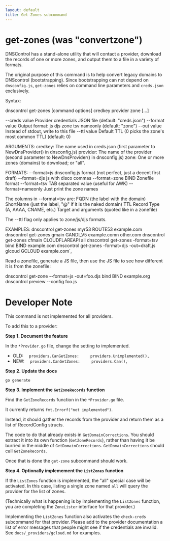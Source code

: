 ```yaml
---
layout: default
title: Get-Zones subcommand
---
```


# get-zones (was "convertzone")

DNSControl has a stand-alone utility that will contact a provider,
download the records of one or more zones, and output them to a file
in a variety of formats.

The original purpose of this command is to help convert legacy domains
to DNScontrol (bootstrapping).  Since bootstrapping can not depend on
`dnsconfig.js`, `get-zones` relies on command line parameters and
`creds.json` exclusively.

Syntax:

   dnscontrol get-zones [command options] credkey provider zone [...]

   --creds value   Provider credentials JSON file (default: "creds.json")
   --format value  Output format: js djs zone tsv nameonly (default: "zone")
   --out value     Instead of stdout, write to this file
   --ttl value     Default TTL (0 picks the zone's most common TTL) (default: 0)

ARGUMENTS:
   credkey:  The name used in creds.json (first parameter to NewDnsProvider() in dnsconfig.js)
   provider: The name of the provider (second parameter to NewDnsProvider() in dnsconfig.js)
   zone:     One or more zones (domains) to download; or "all".

FORMATS:
   --format=js        dnsconfig.js format (not perfect, just a decent first draft)
   --format=djs       js with disco commas
   --format=zone      BIND Zonefile format
   --format=tsv       TAB separated value (useful for AWK)
   --format=nameonly  Just print the zone names

The columns in --format=tsv are:
   FQDN (the label with the domain)
   ShortName (just the label, "@" if it is the naked domain)
   TTL
   Record Type (A, AAAA, CNAME, etc.)
   Target and arguments (quoted like in a zonefile)

The --ttl flag only applies to zone/js/djs formats.

EXAMPLES:
   dnscontrol get-zones myr53 ROUTE53 example.com
   dnscontrol get-zones gmain GANDI_V5 example.comn other.com
   dnscontrol get-zones cfmain CLOUDFLAREAPI all
   dnscontrol get-zones -format=tsv bind BIND example.com
   dnscontrol get-zones -format=djs -out=draft.js glcoud GCLOUD example.com`,

Read a zonefile, generate a JS file, then use the JS file to see how
different it is from the zonefile:

   dnscontrol get-zone --format=js -out=foo.djs bind BIND example.org 
   dnscontrol preview --config foo.js


# Developer Note

This command is not implemented for all providers.

To add this to a provider:

**Step 1. Document the feature**

In the `*Provider.go` file, change the setting to implemented.

* OLD: `  providers.CanGetZones:     providers.Unimplemented(),`
* NEW: `  providers.CanGetZones:     providers.Can(),`

**Step 2. Update the docs**

```
go generate
```

**Step 3. Implement the `GetZoneRecords` function**

Find the `GetZoneRecords` function in the `*Provider.go` file.

It currently returns `fmt.Errorf("not implemented")`.

Instead, it should gather the records from the provider
and return them as a list of RecordConfig structs.

The code to do that already exists in `GetDomainCorrections`.
You should extract it into its own function (`GetZoneRecords`), rather
than having it be burried in the middle of `GetDomainCorrections`.
`GetDomainCorrections` should call `GetZoneRecords`.

Once that is done the `get-zone` subcommand should work.

**Step 4. Optionally implemement the `ListZones` function**

If the `ListZones` function is implemented, the "all" special case
will be activated.  In this case, listing a single zone named `all`
will query the provider for the list of zones.

(Technically what is happening is by implementing the `ListZones`
function, you are completing the `ZoneLister` interface for that
provider.)

Implementing the `ListZones` function also activates the `check-creds`
subcommand for that provider. Please add to the provider documentation
a list of error messages that people might see if the credentials are
invalid.  See `docs/_providers/gcloud.md` for examples.
